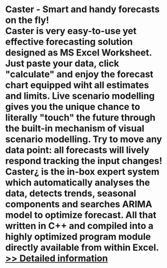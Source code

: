 # Caster - Smart and handy forecasts on the fly!<br />Caster is very easy-to-use yet effective forecasting solution designed as MS Excel Worksheet. Just paste your data, click "calculate" and enjoy the forecast chart equipped wiht all estimates and limits. Live scenario modelling gives you the unique chance to literally "touch" the future through the built-in mechanism of visual scenario modelling. Try to move any data point: all forecasts will lively respond tracking the input changes! Caster¿ is the in-box expert system which automatically analyses the data, detects trends, seasonal components and searches ARIMA model to optimize forecast. All that written in C++ and compiled into a highly optimized program module directly available from within Excel.<br />[>> Detailed information](https://secure.shareit.com/shareit/product.html?productid=142555&affiliateid=200057808)